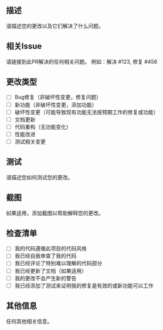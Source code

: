 ## 描述

请描述您的更改以及它们解决了什么问题。

## 相关Issue

请链接到此PR解决的任何相关问题。
例如：解决 #123, 修复 #456

## 更改类型

- [ ] Bug修复（非破坏性变更，修复问题）
- [ ] 新功能（非破坏性变更，添加功能）
- [ ] 破坏性变更（可能导致现有功能无法按预期工作的修复或功能）
- [ ] 文档更新
- [ ] 代码重构（无功能变化）
- [ ] 性能改进
- [ ] 测试相关变更

## 测试

请描述您如何测试您的更改。

## 截图

如果适用，添加截图以帮助解释您的更改。

## 检查清单

- [ ] 我的代码遵循此项目的代码风格
- [ ] 我已经自我审查了我的代码
- [ ] 我已经评论了特别难以理解的代码部分
- [ ] 我已经更新了文档（如果适用）
- [ ] 我的更改不会产生新的警告
- [ ] 我已经添加了测试来证明我的修复是有效的或新功能可以工作

## 其他信息

任何其他相关信息。

